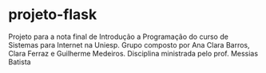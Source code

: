 # projeto-flask
Projeto para a nota final de Introdução a Programação do curso de Sistemas para Internet na Uniesp. Grupo composto por Ana Clara Barros, Clara Ferraz e Guilherme Medeiros. Disciplina ministrada pelo prof. Messias Batista
